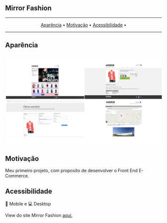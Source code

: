 ## Mirror Fashion 

-------
<p align="center">
    <a href="#aparência">Aparência</a> &bull;
    <a href="#Motivação">Motivação</a> &bull;
    <a href="#Acessibilidade">Acessibilidade</a> &bull;
</p>

-------

## Aparência

<h3 align="center">
  <a href="https://fariasmateuss.github.io/mirror_fashion/" alt="Mirror Fashion">
    <img src="/appearance/ScreenShotPages.jpg" alt="Marvel Screens" />
  </a>
</h3>

## Motivação

Meu primeiro projeto, com proposito de desenvolver o Front End E-Commerce.


## Acessibilidade

:iphone: Mobile e :computer: Desktop

View do site Mirror Fashion <a href="https://fariasmateuss.github.io/mirror_fashion/"> aqui.</a>